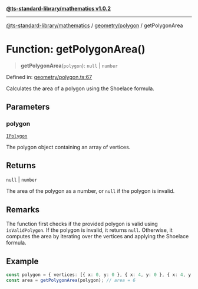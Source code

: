 [**@ts-standard-library/mathematics v1.0.2**](../../../README.md)

***

[@ts-standard-library/mathematics](../../../README.md) / [geometry/polygon](../README.md) / getPolygonArea

# Function: getPolygonArea()

> **getPolygonArea**(`polygon`): `null` \| `number`

Defined in: [geometry/polygon.ts:67](https://github.com/gabaudette/ts-stdlib/blob/4a412e6fb273dc9fcab54b84c05921f52dac4b3f/packages/mathematics/src/geometry/polygon.ts#L67)

Calculates the area of a polygon using the Shoelace formula.

## Parameters

### polygon

[`IPolygon`](../interfaces/IPolygon.md)

The polygon object containing an array of vertices.

## Returns

`null` \| `number`

The area of the polygon as a number, or `null` if the polygon is invalid.

## Remarks

The function first checks if the provided polygon is valid using `isValidPolygon`.
If the polygon is invalid, it returns `null`. Otherwise, it computes the area
by iterating over the vertices and applying the Shoelace formula.

## Example

```typescript
const polygon = { vertices: [{ x: 0, y: 0 }, { x: 4, y: 0 }, { x: 4, y: 3 }] };
const area = getPolygonArea(polygon); // area = 6
```
